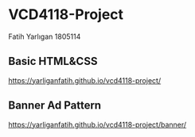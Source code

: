 # VCD4118-Project
Fatih Yarlıgan 1805114


## Basic HTML&CSS
https://yarliganfatih.github.io/vcd4118-project/

## Banner Ad Pattern
https://yarliganfatih.github.io/vcd4118-project/banner/